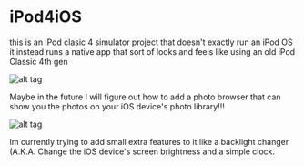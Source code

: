 # iPod4iOS
this is an iPod clasic 4 simulator project that doesn't exactly run an iPod OS it instead runs a native app that sort of looks and feels like using an old iPod Classic 4th gen



![alt tag](http://v1.cashforgamers.com/images/P/IPod4G1-02.jpg)



Maybe in the future I will figure out how to add a photo browser that can show you the photos on your iOS device's photo library!!!



![alt tag](https://upload.wikimedia.org/wikipedia/commons/thumb/c/c7/IPodphoto4G_1.png/170px-IPodphoto4G_1.png)



Im currently trying to add small extra features to it like a backlight changer (A.K.A. Change the iOS device's screen brightness and a simple clock.
